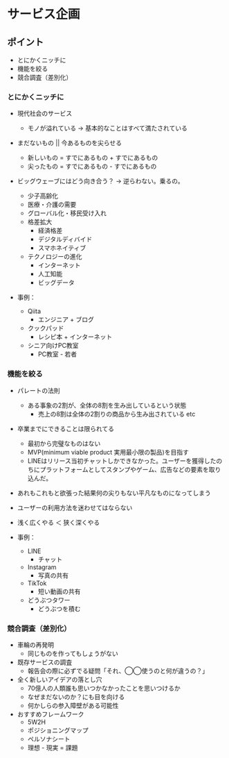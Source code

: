 # サービス企画

## ポイント
  - とにかくニッチに
  - 機能を絞る
  - 競合調査（差別化）

### とにかくニッチに
  - 現代社会のサービス
    - モノが溢れている → 基本的なことはすべて満たされている
  - まだないもの || 今あるものを尖らせる
    - 新しいもの = すでにあるもの + すでにあるもの
    - 尖ったもの = すでにあるもの - すでにあるもの
  - ビッグウェーブにはどう向き合う？ → 逆らわない。乗るの。
    - 少子高齢化
    - 医療・介護の需要
    - グローバル化・移民受け入れ
    - 格差拡大
      - 経済格差
      - デジタルディバイド
      - スマホネイティブ
    - テクノロジーの進化
      - インターネット
      - 人工知能
      - ビッグデータ

  - 事例：
    - Qiita
      - エンジニア + ブログ
    - クックパッド
      - レシピ本 + インターネット
    - シニア向けPC教室
      - PC教室 - 若者

### 機能を絞る
  - パレートの法則
    - ある事象の2割が、全体の8割を生み出しているという状態
      - 売上の8割は全体の2割りの商品から生み出されている etc
  - 卒業までにできることは限られてる
    - 最初から完璧なものはない
    - MVP(minimum viable product 実用最小限の製品)を目指す
    - LINEはリリース当初チャットしかできなかった。ユーザーを獲得したのちにプラットフォームとしてスタンプやゲーム、広告などの要素を取り込んだ。
  - あれもこれもと欲張った結果何の尖りもない平凡なものになってしまう
  - ユーザーの利用方法を迷わせてはならない
  - 浅く広くやる ＜ 狭く深くやる

  - 事例：
    - LINE
      - チャット
    - Instagram
      - 写真の共有
    - TikTok
      - 短い動画の共有
    - どうぶつタワー
      - どうぶつを積む

### 競合調査（差別化）
  - 車輪の再発明
    - 同じものを作ってもしょうがない
  - 既存サービスの調査
    - 報告会の際に必ずでる疑問「それ、◯◯使うのと何が違うの？」
  - 全く新しいアイデアの落とし穴
    - 70億人の人類誰も思いつかなかったことを思いつけるか
    - なぜまだないのか？にも目を向ける
    - 何かしらの参入障壁がある可能性
  - おすすめフレームワーク
    - 5W2H
    - ポジショニングマップ
    - ペルソナシート
    - 理想 - 現実 = 課題
